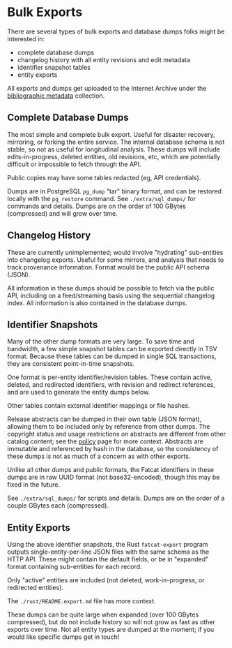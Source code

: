 # Bulk Exports

There are several types of bulk exports and database dumps folks might be
interested in:

- complete database dumps
- changelog history with all entity revisions and edit metadata
- identifier snapshot tables
- entity exports

All exports and dumps get uploaded to the Internet Archive under the
[bibliographic metadata](https://archive.org/details/ia_biblio_metadata)
collection.

## Complete Database Dumps

The most simple and complete bulk export. Useful for disaster recovery,
mirroring, or forking the entire service. The internal database schema is not
stable, so not as useful for longitudinal analysis. These dumps will include
edits-in-progress, deleted entities, old revisions, etc, which are potentially
difficult or impossible to fetch through the API.

Public copies may have some tables redacted (eg, API credentials).

Dumps are in PostgreSQL `pg_dump` "tar" binary format, and can be restored
locally with the `pg_restore` command. See `./extra/sql_dumps/` for commands
and details. Dumps are on the order of 100 GBytes (compressed) and will grow
over time.

## Changelog History

These are currently unimplemented; would involve "hydrating" sub-entities into
changelog exports. Useful for some mirrors, and analysis that needs to track
provenance information. Format would be the public API schema (JSON).

All information in these dumps should be possible to fetch via the public API,
including on a feed/streaming basis using the sequential changelog index. All
information is also contained in the database dumps.

## Identifier Snapshots

Many of the other dump formats are very large. To save time and bandwidth, a
few simple snapshot tables can be exported directly in TSV format. Because
these tables can be dumped in single SQL transactions, they are consistent
point-in-time snapshots.

One format is per-entity identifier/revision tables. These contain active,
deleted, and redirected identifiers, with revision and redirect references, and
are used to generate the entity dumps below.

Other tables contain external identifier mappings or file hashes.

Release abstracts can be dumped in their own table (JSON format), allowing them
to be included only by reference from other dumps.  The copyright status and
usage restrictions on abstracts are different from other catalog content; see
the [policy](./policy.md) page for more context.  Abstracts are immutable and
referenced by hash in the database, so the consistency of these dumps is not as
much of a concern as with other exports.

Unlike all other dumps and public formats, the Fatcat identifiers in these
dumps are in raw UUID format (not base32-encoded), though this may be fixed in
the future.

See `./extra/sql_dumps/` for scripts and details. Dumps are on the order of a
couple GBytes each (compressed).

## Entity Exports

Using the above identifier snapshots, the Rust `fatcat-export` program outputs
single-entity-per-line JSON files with the same schema as the HTTP API. These
might contain the default fields, or be in "expanded" format containing
sub-entities for each record.

Only "active" entities are included (not deleted, work-in-progress, or
redirected entities).

The `./rust/README.export.md` file has more context.

These dumps can be quite large when expanded (over 100 GBytes compressed), but
do not include history so will not grow as fast as other exports over time. Not
all entity types are dumped at the moment; if you would like specific dumps get
in touch!

